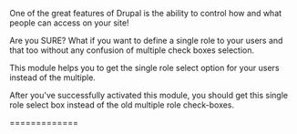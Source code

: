One of the great features of Drupal is the ability to control how and what people can access on your site!

Are you SURE? What if you want to define a single role to your users and that too without any confusion of multiple check boxes selection.

This module helps you to get the single role select option for your users instead of the multiple.

After you've successfully activated this module, you should get this single role select box instead of the old multiple role check-boxes.

=============
